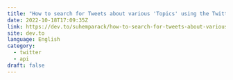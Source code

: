 ```yaml
---
title: "How to search for Tweets about various 'Topics' using the Twitter API v2"
date: 2022-10-18T17:09:35Z
link: https://dev.to/suhemparack/how-to-search-for-tweets-about-various-topics-using-the-twitter-api-v2-3p86?utm_medium=RSS&utm_source=news.12bit.vn
site: dev.to
language: English
category:
  - twitter
  - api
draft: false
---
```

